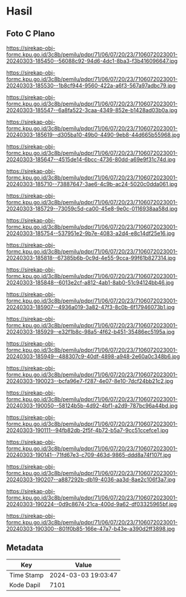 # Hasil

## Foto C Plano

https://sirekap-obj-formc.kpu.go.id/3c8b/pemilu/pdpr/71/06/07/20/23/7106072023001-20240303-185450--56088c92-94d6-4dc1-8ba3-f3b416096647.jpg

https://sirekap-obj-formc.kpu.go.id/3c8b/pemilu/pdpr/71/06/07/20/23/7106072023001-20240303-185530--1b8cf944-9560-422a-a6f3-567a97adbc79.jpg

https://sirekap-obj-formc.kpu.go.id/3c8b/pemilu/pdpr/71/06/07/20/23/7106072023001-20240303-185547--6a8fa522-3caa-4349-852e-b1428ad03b0a.jpg

https://sirekap-obj-formc.kpu.go.id/3c8b/pemilu/pdpr/71/06/07/20/23/7106072023001-20240303-185619--d305ba10-49b0-4490-9eb8-44d665b55968.jpg

https://sirekap-obj-formc.kpu.go.id/3c8b/pemilu/pdpr/71/06/07/20/23/7106072023001-20240303-185647--4515de14-6bcc-4736-80dd-a69e9f31c74d.jpg

https://sirekap-obj-formc.kpu.go.id/3c8b/pemilu/pdpr/71/06/07/20/23/7106072023001-20240303-185710--73887647-3ae6-4c9b-ac24-5020c0dda061.jpg

https://sirekap-obj-formc.kpu.go.id/3c8b/pemilu/pdpr/71/06/07/20/23/7106072023001-20240303-185729--73059c5d-ca00-45e8-9e0c-0116938aa58d.jpg

https://sirekap-obj-formc.kpu.go.id/3c8b/pemilu/pdpr/71/06/07/20/23/7106072023001-20240303-185754--537951e2-9b7e-4083-a2d4-e8c14df25e16.jpg

https://sirekap-obj-formc.kpu.go.id/3c8b/pemilu/pdpr/71/06/07/20/23/7106072023001-20240303-185818--67385b6b-0c9d-4e55-9cca-99f61b827314.jpg

https://sirekap-obj-formc.kpu.go.id/3c8b/pemilu/pdpr/71/06/07/20/23/7106072023001-20240303-185848--6013e2cf-a812-4ab1-8ab0-51c94124bb46.jpg

https://sirekap-obj-formc.kpu.go.id/3c8b/pemilu/pdpr/71/06/07/20/23/7106072023001-20240303-185907--4936a019-3a82-47f3-8c0b-6f17946073b1.jpg

https://sirekap-obj-formc.kpu.go.id/3c8b/pemilu/pdpr/71/06/07/20/23/7106072023001-20240303-185929--e32f1b8c-98a5-4f62-b451-35486ec5195a.jpg

https://sirekap-obj-formc.kpu.go.id/3c8b/pemilu/pdpr/71/06/07/20/23/7106072023001-20240303-185949--488307c9-40df-4898-a948-2e60a0c348b6.jpg

https://sirekap-obj-formc.kpu.go.id/3c8b/pemilu/pdpr/71/06/07/20/23/7106072023001-20240303-190023--bcfa96e7-f287-4e07-8e10-7dcf24bb21c2.jpg

https://sirekap-obj-formc.kpu.go.id/3c8b/pemilu/pdpr/71/06/07/20/23/7106072023001-20240303-190050--58124b5b-4d92-4bf1-a2d9-787bc96a44bd.jpg

https://sirekap-obj-formc.kpu.go.id/3c8b/pemilu/pdpr/71/06/07/20/23/7106072023001-20240303-190111--94fb82db-2f5f-4b72-b5a7-9cc51ccefce1.jpg

https://sirekap-obj-formc.kpu.go.id/3c8b/pemilu/pdpr/71/06/07/20/23/7106072023001-20240303-190141--71fd67e3-c709-463d-9865-ddd8a74f107f.jpg

https://sirekap-obj-formc.kpu.go.id/3c8b/pemilu/pdpr/71/06/07/20/23/7106072023001-20240303-190207--a887292b-db19-4036-aa3d-8ae2c106f3a7.jpg

https://sirekap-obj-formc.kpu.go.id/3c8b/pemilu/pdpr/71/06/07/20/23/7106072023001-20240303-190224--0d9c8674-21ca-400d-9a62-df03325965bf.jpg

https://sirekap-obj-formc.kpu.go.id/3c8b/pemilu/pdpr/71/06/07/20/23/7106072023001-20240303-190300--801f0b85-166e-47a7-b43e-a390d2ff3898.jpg


## Metadata

| Key        | Value               |
| ---------- | ------------------- |
| Time Stamp | 2024-03-03 19:03:47 |
| Kode Dapil | 7101                |



